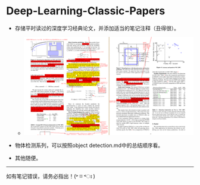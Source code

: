 # Deep-Learning-Classic-Papers
- 存储平时读过的深度学习经典论文，并添加适当的笔记注释（丑得很）。
	- ![笔记样例.png](https://github.com/CHENHUI-X/Deep-Learning-Classic-Papers/blob/master/img/%E7%AC%94%E8%AE%B0%E6%88%AA%E5%9B%BE.png)


- 物体检测系列，可以按照object detection.md中的总结顺序看。
- 其他随便。
---
如有笔记错误，请务必指出！(˃ ⌑ ˂ഃ )

